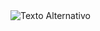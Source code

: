 <img src="[URL_da_Imagem](https://res.cloudinary.com/doo1vjjqi/image/upload/v1718416361/Home_gtgtaf.png)" alt="Texto Alternativo">
